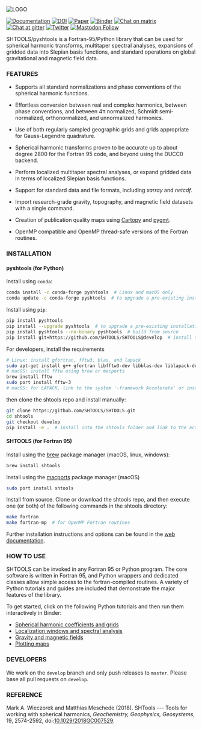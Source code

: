 ![LOGO](misc/logo.png)

[![Documentation](https://img.shields.io/badge/documentation-shtools.github.io%2FSHTOOLS%2F-yellow.svg)](https://shtools.github.io/SHTOOLS/)
[![DOI](https://zenodo.org/badge/doi/10.5281/zenodo.592762.svg)](https://doi.org/10.5281/zenodo.592762)
[![Paper](https://img.shields.io/badge/paper-10.1029/2018GC007529-orange.svg)](https://doi.org/10.1029/2018GC007529)
[![Binder](https://mybinder.org/badge_logo.svg)](https://mybinder.org/v2/gh/SHTOOLS/SHTOOLS/master?filepath=examples%2Fnotebooks%2F)
[![Chat on matrix](https://img.shields.io/badge/chat-on_[matrix]-4bb596.svg)](https://matrix.to/#/#pyshtools:matrix.org?via=matrix.org&via=gitter.im)
[![Chat at gitter](https://badges.gitter.im/SHTOOLS/SHTOOLS.svg)](https://gitter.im/SHTOOLS/SHTOOLS?utm_source=badge&utm_medium=badge&utm_campaign=pr-badge&utm_content=badge)
[![Twitter](https://img.shields.io/twitter/follow/pyshtools.svg?style=social&label=Follow)](https://twitter.com/intent/follow?screen_name=pyshtools)
[![Mastodon Follow](https://img.shields.io/mastodon/follow/108112567255227248?domain=https%3A%2F%2Ffosstodon.org&style=social)](https://fosstodon.org/users/shtools/remote_follow)

SHTOOLS/pyshtools is a Fortran-95/Python library that can be used for spherical harmonic transforms, multitaper spectral analyses, expansions of gridded data into Slepian basis functions, and standard operations on global gravitational and magnetic field data.

### FEATURES ###

* Supports all standard normalizations and phase conventions of the spherical harmonic functions.

* Effortless conversion between real and complex harmonics, between phase conventions, and between 4&pi; normalized, Schmidt semi-normalized, orthonormalized, and unnormalized harmonics.

* Use of both regularly sampled geographic grids and grids appropriate for Gauss-Legendre quadrature.

* Spherical harmonic transforms proven to be accurate up to about degree 2800 for the Fortran 95 code, and beyond using the DUCC0 backend.

* Perform localized multitaper spectral analyses, or expand gridded data in terms of localized Slepian basis functions.

* Support for standard data and file formats, including *xarray* and *netcdf*.

* Import research-grade gravity, topography, and magnetic field datasets with a single command.

* Creation of publication quality maps using [Cartopy](https://scitools.org.uk/cartopy) and [pygmt](https://www.pygmt.org/).

* OpenMP compatible and OpenMP thread-safe versions of the Fortran routines.

### INSTALLATION ###
#### pyshtools (for Python) ####

Install using `conda`:
```bash
conda install -c conda-forge pyshtools  # Linux and macOS only
conda update -c conda-forge pyshtools  # to upgrade a pre-existing installation
```

Install using `pip`:
```bash
pip install pyshtools
pip install --upgrade pyshtools  # to upgrade a pre-existing installation
pip install pyshtools --no-binary pyshtools  # build from source
pip install git+https://github.com/SHTOOLS/SHTOOLS@develop  # install the develop branch from source
```

For developers, install the requirements
```bash
# Linux: install gfortran, fftw3, blas, and lapack
sudo apt-get install g++ gfortran libfftw3-dev libblas-dev liblapack-dev
# macOS: install fftw using brew or macports
brew install fftw
sudo port install fftw-3
# macOS: for LAPACK, link to the system '-framework Accelerate' or install openblas
```

then clone the shtools repo and install manually:
```bash
git clone https://github.com/SHTOOLS/SHTOOLS.git
cd shtools
git checkout develop
pip install -e .  # install into the shtools folder and link to the active python environment
```

#### SHTOOLS (for Fortran 95) ####

Install using the [brew](http://brew.sh/) package manager (macOS, linux, windows):
```bash
brew install shtools
```

Install using the [macports](https://www.macports.org/) package manager (macOS)
```bash
sudo port install shtools
```

Install from source. Clone or download the shtools repo, and then execute one (or both) of the following commands in the shtools directory:
```bash
make fortran
make fortran-mp  # for OpenMP Fortran routines
```

Further installation instructions and options can be found in the [web documentation](https://shtools.github.io/SHTOOLS/).

### HOW TO USE ###

SHTOOLS can be invoked in any Fortran 95 or Python program. The core software is written in Fortran 95, and Python wrappers and dedicated classes allow simple access to the fortran-compiled routines. A variety of Python tutorials and guides are included that demonstrate the major features of the library.

To get started, click on the following Python tutorials and then run them interactively in Binder:

* [Spherical harmonic coefficients and grids](https://nbviewer.jupyter.org/github/SHTOOLS/SHTOOLS/blob/master/examples/notebooks/grids-and-coefficients.ipynb)
* [Localization windows and spectral analysis](https://nbviewer.jupyter.org/github/SHTOOLS/SHTOOLS/blob/master/examples/notebooks/localized-spectral-analysis.ipynb)
* [Gravity and magnetic fields](https://nbviewer.jupyter.org/github/SHTOOLS/SHTOOLS/blob/master/examples/notebooks/gravity-and-magnetic-fields.ipynb)
* [Plotting maps](https://nbviewer.jupyter.org/github/SHTOOLS/SHTOOLS/blob/master/examples/notebooks/plotting-maps.ipynb)

### DEVELOPERS ###

We work on the `develop` branch and only push releases to `master`. Please base all pull requests on `develop`.

### REFERENCE ###

Mark A. Wieczorek and Matthias Meschede (2018). SHTools --- Tools for working with spherical harmonics, *Geochemistry, Geophysics, Geosystems*, 19, 2574-2592, doi:[10.1029/2018GC007529](https://doi.org/10.1029/2018GC007529).
